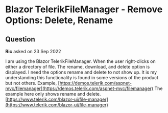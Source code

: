 # Blazor TelerikFileManager - Remove Options: Delete, Rename

## Question

**Ric** asked on 23 Sep 2022

I am using the Blazor TelerikFileManager. When the user right-clicks on either a directory of file. The rename, download, and delete option is displayed. I need the options rename and delete to not show up. It is my understanding this functionality is found in some versions of the product but not others. Example, [https://demos.telerik.com/aspnet-mvc/filemanager](https://demos.telerik.com/aspnet-mvc/filemanager) The example here only shows rename and delete. [https://www.telerik.com/blazor-ui/file-manager](https://www.telerik.com/blazor-ui/file-manager)
